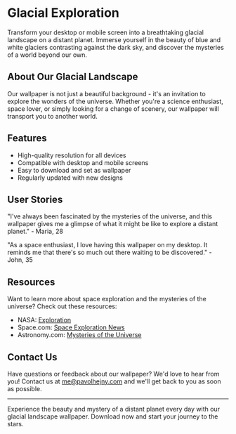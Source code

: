 <!--font:Barlow Condensed-->

# Glacial Exploration

Transform your desktop or mobile screen into a breathtaking glacial landscape on a distant planet. Immerse yourself in the beauty of blue and white glaciers contrasting against the dark sky, and discover the mysteries of a world beyond our own.

## About Our Glacial Landscape

Our wallpaper is not just a beautiful background - it's an invitation to explore the wonders of the universe. Whether you're a science enthusiast, space lover, or simply looking for a change of scenery, our wallpaper will transport you to another world.

## Features

-   High-quality resolution for all devices
-   Compatible with desktop and mobile screens
-   Easy to download and set as wallpaper
-   Regularly updated with new designs

## User Stories

"I've always been fascinated by the mysteries of the universe, and this wallpaper gives me a glimpse of what it might be like to explore a distant planet." - Maria, 28

"As a space enthusiast, I love having this wallpaper on my desktop. It reminds me that there's so much out there waiting to be discovered." - John, 35

## Resources

Want to learn more about space exploration and the mysteries of the universe? Check out these resources:

-   NASA: [Exploration](#)
-   Space.com: [Space Exploration News](#)
-   Astronomy.com: [Mysteries of the Universe](#)

## Contact Us

Have questions or feedback about our wallpaper? We'd love to hear from you! Contact us at me@pavolhejny.com and we'll get back to you as soon as possible.

---

Experience the beauty and mystery of a distant planet every day with our glacial landscape wallpaper. Download now and start your journey to the stars.

<!--

Write me content for website with wallpaper which alt text is:

"A photograph of a glacier on a distant planet, with the blue and white colors contrasting against the dark sky."

The name/title of the page should not be 1:1 copy of the alt text but rather a real content of the website which is using this wallpaper.

- Use markdown format
- Start with heading
- Heading should be short and concise
- The content should look like a real website
- The website should not be about the wallpaper, wallpaper is just a related background
- Heading should be contain work "wallpaper" or "background"
- Include real sections like references, contact, user stories, etc. use things relevant to the page purpose.
- Feel free to use structure like headings, bullets, numbering, blockquotes, paragraphs, horizontal lines, etc.
- You can use formatting like bold or _italic_
- You can include UTF-8 emojis
- Links should be only #hash anchors (and you can refer to the document itself)
- Do not include images


---


# Discover the Wonders of Glaciers with Our Arctic Adventure Wallpaper

Transform your desktop or mobile screen into a stunning Arctic landscape with our glacier wallpaper. Immerse yourself in the beauty of a distant planet, where blue and white glaciers contrast against the dark sky.

## About Our Arctic Adventure Wallpaper

Our glacier wallpaper is not just a pretty background - it's an invitation to explore the wonders of nature. Whether you're a nature lover, adventure seeker, or simply looking for a change of scenery, our wallpaper will transport you to another world.

## Features

- High-quality resolution for all devices
- Compatible with desktop and mobile screens
- Easy to download and set as wallpaper
- Regularly updated with new designs

## User Stories

"I've always been fascinated by glaciers, but I've never had the chance to see one in person. This wallpaper gives me a glimpse of what it might be like to stand in front of one." - Maria, 28

"I work in a busy office, and sometimes I need a mental break. Looking at this wallpaper reminds me that there's a whole world outside of my computer screen." - John, 35

## References

Want to learn more about glaciers and their impact on the environment? Check out these resources:

- National Geographic: [Glacier](#)
- NASA: [The Melting Glaciers of Antarctica](#)
- World Wildlife Fund: [Glaciers](#)

## Contact Us

Have questions or feedback about our wallpaper? We'd love to hear from you! Contact us at me@pavolhejny.com and we'll get back to you as soon as possible.

---

Experience the beauty of glaciers every day with our Arctic Adventure wallpaper. Download now and start your journey to a distant planet.


---


Heading should not include word "wallpaper". The website should not be about the wallpaper itself, wallpaper is just a related background, rewrite whole content.


---


# Explore the Mysteries of a Distant Planet with Our Glacial Landscape

Transform your desktop or mobile screen into a breathtaking glacial landscape on a distant planet. Immerse yourself in the beauty of blue and white glaciers contrasting against the dark sky, and discover the mysteries of a world beyond our own.

## About Our Glacial Landscape

Our wallpaper is not just a beautiful background - it's an invitation to explore the wonders of the universe. Whether you're a science enthusiast, space lover, or simply looking for a change of scenery, our wallpaper will transport you to another world.

## Features

- High-quality resolution for all devices
- Compatible with desktop and mobile screens
- Easy to download and set as wallpaper
- Regularly updated with new designs

## User Stories

"I've always been fascinated by the mysteries of the universe, and this wallpaper gives me a glimpse of what it might be like to explore a distant planet." - Maria, 28

"As a space enthusiast, I love having this wallpaper on my desktop. It reminds me that there's so much out there waiting to be discovered." - John, 35

## Resources

Want to learn more about space exploration and the mysteries of the universe? Check out these resources:

- NASA: [Exploration](#)
- Space.com: [Space Exploration News](#)
- Astronomy.com: [Mysteries of the Universe](#)

## Contact Us

Have questions or feedback about our wallpaper? We'd love to hear from you! Contact us at me@pavolhejny.com and we'll get back to you as soon as possible.

---

Experience the beauty and mystery of a distant planet every day with our glacial landscape wallpaper. Download now and start your journey to the stars.

-->
